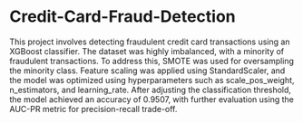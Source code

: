 # Credit-Card-Fraud-Detection
This project involves detecting fraudulent credit card transactions using an XGBoost classifier. The dataset was highly imbalanced, with a minority of fraudulent transactions. To address this, SMOTE was used for oversampling the minority class. Feature scaling was applied using StandardScaler, and the model was optimized using hyperparameters such as scale_pos_weight, n_estimators, and learning_rate. After adjusting the classification threshold, the model achieved an accuracy of 0.9507, with further evaluation using the AUC-PR metric for precision-recall trade-off.

